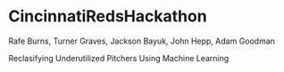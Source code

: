 # CincinnatiRedsHackathon
Rafe Burns, Turner Graves, Jackson Bayuk, John Hepp, Adam Goodman

Reclasifying Underutilized Pitchers Using Machine Learning
